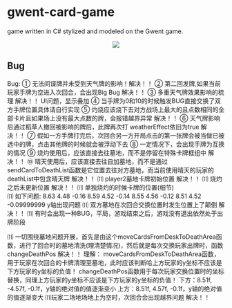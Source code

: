 # gwent-card-game
game written in C# stylized and modeled on the Gwent game.

<div style="text-align:center"><img src="../master/Assets/Images/screen.PNG"></div>


## Bug
Bug: 
① 无法间谍牌并未受到天气牌的影响！解决！！
② 第二回发牌,如果当前玩家手牌为空进入次回合，会出现Big Bug  解决！！
③ 多重天气牌效果影响的梳理   解决！！ UI问题，显示叠加
④ 当手牌为0和10的时候触发BUG直接交换了双方手牌位置具体请自行实现 
⑤ 灼烧应该烧下去对方战场上最大的且点数相同的全部卡片且如果场上没有最大点数的牌，会报错越界异常	解决！！
⑥ 天气牌影响后通过稻草人撤回被影响的牌后，此牌再次打 weatherEffect依旧为true	解决！！
⑦ 假如一方手牌打完后，次回合另一方开局点击的第一张牌会被当做已被选中的牌，点击其他牌的时候就会被浮动下去 
⑧ 一定情况下，会出现手牌为互换的情况
⑨ 烧灼使用后，应该直接去往墓地，而不是停留在特殊卡牌框组中 解决！！
⑩ 晴天使用后，应该直接去往自加墓地，而不是通过sendCardToDeathList函数是它位置去往对方墓地，而当前使用晴天的玩家的deathList中包含晴天牌 解决！！
⑾ player2墓地卡牌初始位置	解决！！
⑾ 烧灼之后未更新位置		解决！！
⑾ 单独烧灼的时候卡牌的位置(细节)  
⑾ 如下问题:
8.63 4.48 -0.16
8.59 4.52 -0.14
8.55 4.56 -0.12
8.51 4.52 -0.09999999
y轴出现问题
⑾ 双方墓地在次回合交换位置时发生位置上了颠倒 解决！！
⑾ 有时会出现一种BUG，平局，游戏结束之后，游戏没有退出依然处于出牌阶段
 
⑾ 一切围绕墓地问题开展，首先是由这个moveCardsFromDeskToDeathArea函数，进行了回合时的墓地清洗(理清楚情况)，然后就是每次交换玩家出牌时，函数changeDeathPos 解决！！
理解：
moveCardsFromDeskToDeathArea函数，用于玩家在次回合的卡牌清理至墓地，此时应该判断哈上方玩家的y坐标不应该是下方玩家的y坐标的负值！
changeDeathPos函数用于每次玩家交换位置时的坐标替换，同理上方玩家的y坐标不应该是下方玩家的y坐标的负值！
下方：8.51f, -4.57f, -0.1f，y轴的绝对值的值逐渐变小
上方：8.51f, 4.57f, -0.1f，y轴的绝对值的值逐渐变大
⑾玩家二场地场地上为空时，次回合会出现越界问题 解决！！


